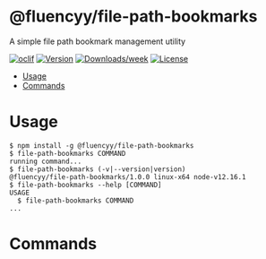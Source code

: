 @fluencyy/file-path-bookmarks
=============================

A simple file path bookmark management utility

[![oclif](https://img.shields.io/badge/cli-oclif-brightgreen.svg)](https://oclif.io)
[![Version](https://img.shields.io/npm/v/@fluencyy/file-path-bookmarks.svg)](https://npmjs.org/package/@fluencyy/file-path-bookmarks)
[![Downloads/week](https://img.shields.io/npm/dw/@fluencyy/file-path-bookmarks.svg)](https://npmjs.org/package/@fluencyy/file-path-bookmarks)
[![License](https://img.shields.io/npm/l/@fluencyy/file-path-bookmarks.svg)](https://github.com/andrewbrey/file-path-bookmarks/blob/master/package.json)

<!-- toc -->
* [Usage](#usage)
* [Commands](#commands)
<!-- tocstop -->
# Usage
<!-- usage -->
```sh-session
$ npm install -g @fluencyy/file-path-bookmarks
$ file-path-bookmarks COMMAND
running command...
$ file-path-bookmarks (-v|--version|version)
@fluencyy/file-path-bookmarks/1.0.0 linux-x64 node-v12.16.1
$ file-path-bookmarks --help [COMMAND]
USAGE
  $ file-path-bookmarks COMMAND
...
```
<!-- usagestop -->
# Commands
<!-- commands -->

<!-- commandsstop -->

